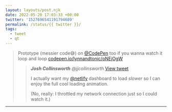 ```yaml
---
layout: layouts/post.njk
date: 2022-05-20 17:03:33 +00:00
twitter: '1527696541191794689'
permalink: /status/{{ twitter }}/
tags: 
  - tweet
  - qt
---
```


> Prototype (messier code😅) on [@CodePen](https://twitter.com/CodePen) too if you wanna watch it loop and loop [codepen.io/lynnandtonic/oNEjOgW](https://codepen.io/lynnandtonic/full/oNEjOgW)
> 
> > <cite>**Josh Collinsworth** @jjcollinsworth</cite> [View tweet](https://twitter.com/jjcollinsworth/status/1527657755292712960)
> > 
> > I actually want my [@netlify](https://twitter.com/netlify) dashboard to load *slower* so I can enjoy the full cool loading animation.
> > 
> > (No, really: I throttled my network connection just so I could watch it.)

---
